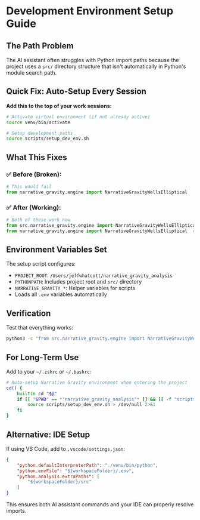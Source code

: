 # Development Environment Setup Guide

## The Path Problem
The AI assistant often struggles with Python import paths because the project uses a `src/` directory structure that isn't automatically in Python's module search path.

## Quick Fix: Auto-Setup Every Session

**Add this to the top of your work sessions:**

```bash
# Activate virtual environment (if not already active)
source venv/bin/activate

# Setup development paths
source scripts/setup_dev_env.sh
```

## What This Fixes

### ✅ **Before** (Broken):
```python
# This would fail
from narrative_gravity.engine import NarrativeGravityWellsElliptical
```

### ✅ **After** (Working):
```python
# Both of these work now
from src.narrative_gravity.engine import NarrativeGravityWellsElliptical
from narrative_gravity.engine import NarrativeGravityWellsElliptical  # Also works!
```

## Environment Variables Set

The setup script configures:
- `PROJECT_ROOT`: `/Users/jeffwhatcott/narrative_gravity_analysis`
- `PYTHONPATH`: Includes project root and `src/` directory
- `NARRATIVE_GRAVITY_*`: Helper variables for scripts
- Loads all `.env` variables automatically

## Verification

Test that everything works:
```bash
python3 -c "from src.narrative_gravity.engine import NarrativeGravityWellsElliptical; print('✅ Imports working!')"
```

## For Long-Term Use

Add to your `~/.zshrc` or `~/.bashrc`:
```bash
# Auto-setup Narrative Gravity environment when entering the project
cd() {
    builtin cd "$@"
    if [[ "$PWD" == *"narrative_gravity_analysis"* ]] && [[ -f "scripts/setup_dev_env.sh" ]]; then
        source scripts/setup_dev_env.sh > /dev/null 2>&1
    fi
}
```

## Alternative: IDE Setup

If using VS Code, add to `.vscode/settings.json`:
```json
{
    "python.defaultInterpreterPath": "./venv/bin/python",
    "python.envFile": "${workspaceFolder}/.env",
    "python.analysis.extraPaths": [
        "${workspaceFolder}/src"
    ]
}
```

This ensures both AI assistant commands and your IDE can properly resolve imports. 